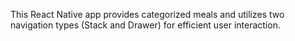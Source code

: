 This React Native app provides categorized meals and utilizes two navigation types (Stack and Drawer) for efficient user interaction.
